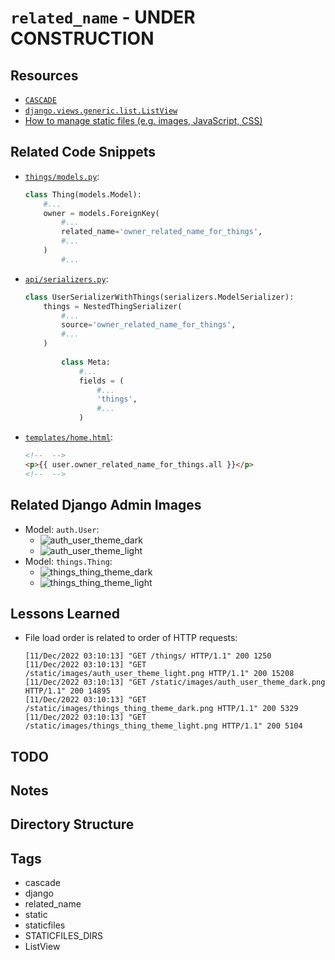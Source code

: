 # `related_name` - **UNDER CONSTRUCTION**

## Resources

* [`CASCADE`](https://docs.djangoproject.com/en/4.0/ref/models/fields/#django.db.models.CASCADE)
* [`django.views.generic.list.ListView`](https://docs.djangoproject.com/en/4.1/ref/class-based-views/generic-display/#django.views.generic.list.ListView)
* [How to manage static files (e.g. images, JavaScript, CSS)](https://docs.djangoproject.com/en/4.1/howto/static-files/#how-to-manage-static-files-e-g-images-javascript-css)

## Related Code Snippets

* [`things/models.py`](./things/models.py):

  ```python
  class Thing(models.Model):
      #...
      owner = models.ForeignKey(
          #...
          related_name='owner_related_name_for_things',
          #...
      )
          #...
  ```

* [`api/serializers.py`](./api/serializers.py):

  ```python
  class UserSerializerWithThings(serializers.ModelSerializer):
      things = NestedThingSerializer(
          #...
          source='owner_related_name_for_things',
          #...
      )
        
          class Meta:
              #...
              fields = (
                  #...
                  'things',
                  #...
              )
  ```

* [`templates/home.html`](./templates/home.html):

  ```html
  <!--  -->
  <p>{{ user.owner_related_name_for_things.all }}</p>
  <!--  -->
  ```

## Related Django Admin Images

* Model: `auth.User`:
  * ![auth_user_theme_dark](https://user-images.githubusercontent.com/47562501/206894866-f7827cd7-7482-4cc3-a37d-1aeaba667dba.png)
  * ![auth_user_theme_light](https://user-images.githubusercontent.com/47562501/206894867-b709ca4c-226b-40f4-8b7c-694c451fe617.png)
* Model: `things.Thing`:
  * ![things_thing_theme_dark](https://user-images.githubusercontent.com/47562501/206894868-fcdad77f-fa94-425c-8fd9-2271511762a3.png)
  * ![things_thing_theme_light](https://user-images.githubusercontent.com/47562501/206894869-86354760-ed93-4361-b120-22fc0a323124.png)

## Lessons Learned

* File load order is related to order of HTTP requests:

  ```console
  [11/Dec/2022 03:10:13] "GET /things/ HTTP/1.1" 200 1250
  [11/Dec/2022 03:10:13] "GET /static/images/auth_user_theme_light.png HTTP/1.1" 200 15208
  [11/Dec/2022 03:10:13] "GET /static/images/auth_user_theme_dark.png HTTP/1.1" 200 14895
  [11/Dec/2022 03:10:13] "GET /static/images/things_thing_theme_dark.png HTTP/1.1" 200 5329
  [11/Dec/2022 03:10:13] "GET /static/images/things_thing_theme_light.png HTTP/1.1" 200 5104
  ```

## TODO

## Notes

## Directory Structure

## Tags

* cascade
* django
* related_name
* static
* staticfiles
* STATICFILES_DIRS
* ListView
